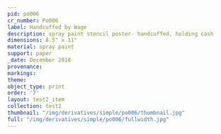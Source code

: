 ```yaml
---
pid: po006
cr_number: Po006
label: Handcuffed by Wage
description: spray paint stencil poster- handcuffed, holding cash
dimensions: 8.5" x 11"
material: spray paint
support: paper
_date: December 2018
provenance: 
markings: 
theme: 
object_type: print
order: '7'
layout: test2_item
collection: test2
thumbnail: "/img/derivatives/simple/po006/thumbnail.jpg"
full: "/img/derivatives/simple/po006/fullwidth.jpg"
---
```

